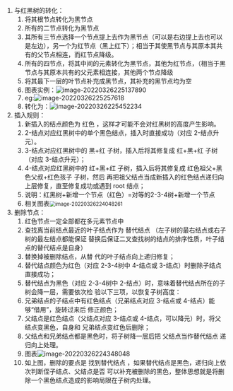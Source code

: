 1. 与红黑树的转化：
   1. 将其根节点转化为黑节点
   2. 所有的二节点转化为黑节点
   3. 其所有三节点选择一个节点提上去作为黑节点（可以是右边提上去也可以是左边），另一个为红节点（黑上红下）；相当于其使黑节点与其原本其共有的父节点相连，而红节点降级。
   4. 所有的四节点，将其中间的元素转化为黑节点，其他为红节点，（相当于黑节点与其原本共有的父元素相连接，其他两个节点降级
   5. 将其最下一层的叶节点补充成黑节点，其补充的黑节点均为空
   6. 图表实例：![image-20220326225137890](https://typorayuan.oss-cn-beijing.aliyuncs.com/img/image-20220326225137890.png)
   7. eg:![image-20220326225257618](https://typorayuan.oss-cn-beijing.aliyuncs.com/img/image-20220326225257618.png)
   8. 转化为：![image-20220326225452234](https://typorayuan.oss-cn-beijing.aliyuncs.com/img/image-20220326225452234.png)
2. 插入规则：
   1. 新插入的结点颜色为 红色 ，这样才可能不会对红黑树的高度产生影响。 
   2. 2-结点对应红黑树中的单个黑色结点，插入时直接成功（对应 2-结点升元）。 
   3. 3-结点对应红黑树中的 黑+红 子树，插入后将其修复成 红+黑+红 子树（对应 3-结点升元）；
   4.  4-结点对应红黑树中的 红+黑+红 子树，插入后将其修复成 红色祖父+黑色父叔+红色孩子 子树，然后 再把祖父结点当成新插入的红色结点递归向上层修复，直至修复成功或遇到 root 结点；
   5. 说明：红黑树+新增一个节点（红色）=对等的2-3-4树+新增一个节点
   6. 相关图表<img src="https://typorayuan.oss-cn-beijing.aliyuncs.com/img/image-20220326224048261.png" alt="image-20220326224048261" style="zoom: 80%;" />
3. 删除节点：
   1. 红色节点一定全部都在多元素节点中
   2. 查找离当前结点最近的叶子结点作为 替代结点 （左子树的最右结点或右子树的最左结点都能保证 替换后保证二叉查找树的结点的排序性质，叶子结点的替代结点是自身）
   3. 替换掉被删除结点，从替 代的叶子结点向上递归修复；
   4.  替代结点颜色为红色（对应 2-3-4树中 4-结点或 3-结点）时删除子结点直接成功；
   5.  替代结点为黑色（对应 2-3-4树中 2-结点）时，意味着替代结点所在的子树会降一层，需要依次检 验以下三项，以恢复子树高度：
      1. 兄弟结点的子结点中有红色结点（兄弟结点对应 3-结点或 4-结点）能够“借用”，旋转过来后 修正颜色；
      2.  父结点是红色结点（父结点对应 3-结点或 4-结点，可以降元）时，将父结点变黑色，自身和 兄弟结点变红色后删除；
      3.  父结点和兄弟结点都是黑色时，将子树降一层后把 父结点当作替代结点 递归向上处理。
   6. 图表![image-20220326224348048](https://typorayuan.oss-cn-beijing.aliyuncs.com/img/image-20220326224348048.png)
   7. 如上图，删除的要点是 找到替代结点 ，如果替代结点是黑色，递归向上依次判断侄子结点、父结点是否 可以补充被删除的黑色，整体思想就是将删除一个黑色结点造成的影响局限在子树内处理。